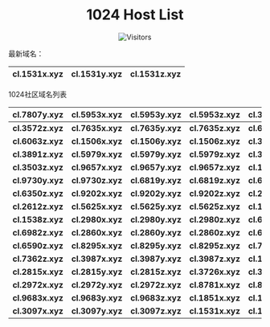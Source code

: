 <h1 align="center">1024 Host List</h1>
<p align="center" class="shields">
    <img src="https://img.shields.io/endpoint?url=https%3A%2F%2Fhits.dwyl.com%2Fpooneyy%2F1024-Host-List.json%3Fshow%3Dunique&style=flat-square&label=%E8%AE%BF%E9%97%AE%E4%BA%BA%E6%95%B0&labelColor=pink&color=default" alt="Visitors"/>
</p>
最新域名：

| cl.1531x.xyz | cl.1531y.xyz | cl.1531z.xyz |
| ---- | ---- | ---- |

1024社区域名列表

| cl.7807y.xyz | cl.5953x.xyz | cl.5953y.xyz | cl.5953z.xyz | cl.3572x.xyz | cl.3572y.xyz |
| :---: | :---: | :---: | :---: | :---: | :---: |
| **cl.3572z.xyz** | **cl.7635x.xyz** | **cl.7635y.xyz** | **cl.7635z.xyz** | **cl.6063x.xyz** | **cl.6063y.xyz** |
| **cl.6063z.xyz** | **cl.1506x.xyz** | **cl.1506y.xyz** | **cl.1506z.xyz** | **cl.3891x.xyz** | **cl.3891y.xyz** |
| **cl.3891z.xyz** | **cl.5979x.xyz** | **cl.5979y.xyz** | **cl.5979z.xyz** | **cl.3503x.xyz** | **cl.3503y.xyz** |
| **cl.3503z.xyz** | **cl.9657x.xyz** | **cl.9657y.xyz** | **cl.9657z.xyz** | **cl.1562x.xyz** | **cl.1562z.xyz** |
| **cl.9730y.xyz** | **cl.9730z.xyz** | **cl.6819y.xyz** | **cl.6819z.xyz** | **cl.6350x.xyz** | **cl.6350y.xyz** |
| **cl.6350z.xyz** | **cl.9202x.xyz** | **cl.9202y.xyz** | **cl.9202z.xyz** | **cl.2612x.xyz** | **cl.2612y.xyz** |
| **cl.2612z.xyz** | **cl.5625x.xyz** | **cl.5625y.xyz** | **cl.5625z.xyz** | **cl.1538x.xyz** | **cl.1538y.xyz** |
| **cl.1538z.xyz** | **cl.2980x.xyz** | **cl.2980y.xyz** | **cl.2980z.xyz** | **cl.6982x.xyz** | **cl.6982y.xyz** |
| **cl.6982z.xyz** | **cl.2860x.xyz** | **cl.2860y.xyz** | **cl.2860z.xyz** | **cl.6590x.xyz** | **cl.6590y.xyz** |
| **cl.6590z.xyz** | **cl.8295x.xyz** | **cl.8295y.xyz** | **cl.8295z.xyz** | **cl.7362x.xyz** | **cl.7362y.xyz** |
| **cl.7362z.xyz** | **cl.3987x.xyz** | **cl.3987y.xyz** | **cl.3987z.xyz** | **cl.1620x.xyz** | **cl.1620y.xyz** |
| **cl.2815x.xyz** | **cl.2815y.xyz** | **cl.2815z.xyz** | **cl.3726x.xyz** | **cl.3726y.xyz** | **cl.3726z.xyz** |
| **cl.2972x.xyz** | **cl.2972y.xyz** | **cl.2972z.xyz** | **cl.8781x.xyz** | **cl.8781y.xyz** | **cl.8781z.xyz** |
| **cl.9683x.xyz** | **cl.9683y.xyz** | **cl.9683z.xyz** | **cl.1851x.xyz** | **cl.1851y.xyz** | **cl.1851z.xyz** |
| **cl.3097x.xyz** | **cl.3097y.xyz** | **cl.3097z.xyz** | **cl.1531x.xyz** | **cl.1531y.xyz** | **cl.1531z.xyz** |
